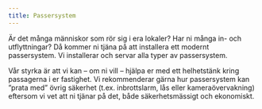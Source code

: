 ```yaml
---
title: Passersystem
---
```

Är det många människor som rör sig i era lokaler? Har ni många in- och utflyttningar? Då kommer ni tjäna på att installera ett modernt passersystem. Vi installerar och servar alla typer av passersystem. 

Vår styrka är att vi kan – om ni vill – hjälpa er med ett helhetstänk kring passagerna i er fastighet. Vi rekommenderar gärna hur passersystem kan ”prata med” övrig säkerhet (t.ex. inbrottslarm, lås eller kameraövervakning) eftersom vi vet att ni tjänar på det, både säkerhetsmässigt och ekonomiskt.
